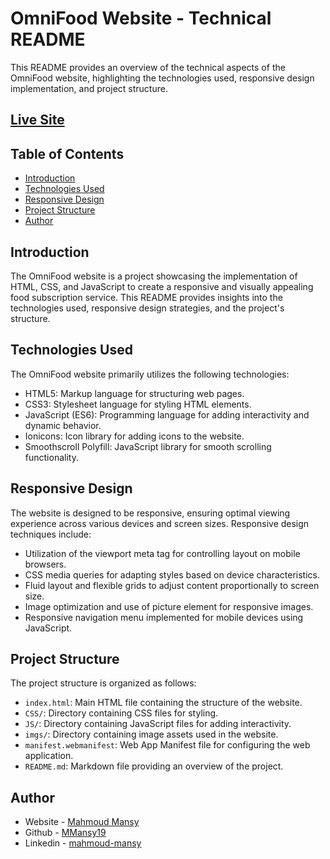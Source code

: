 # OmniFood Website - Technical README

This README provides an overview of the technical aspects of the OmniFood website, highlighting the technologies used, responsive design implementation, and project structure.

## [Live Site](https://food-mansy.netlify.app/)

## Table of Contents
- [Introduction](#introduction)
- [Technologies Used](#technologies-used)
- [Responsive Design](#responsive-design)
- [Project Structure](#project-structure)
- [Author](#author)

## Introduction
The OmniFood website is a project showcasing the implementation of HTML, CSS, and JavaScript to create a responsive and visually appealing food subscription service. This README provides insights into the technologies used, responsive design strategies, and the project's structure.

## Technologies Used
The OmniFood website primarily utilizes the following technologies:
- HTML5: Markup language for structuring web pages.
- CSS3: Stylesheet language for styling HTML elements.
- JavaScript (ES6): Programming language for adding interactivity and dynamic behavior.
- Ionicons: Icon library for adding icons to the website.
- Smoothscroll Polyfill: JavaScript library for smooth scrolling functionality.

## Responsive Design
The website is designed to be responsive, ensuring optimal viewing experience across various devices and screen sizes. Responsive design techniques include:
- Utilization of the viewport meta tag for controlling layout on mobile browsers.
- CSS media queries for adapting styles based on device characteristics.
- Fluid layout and flexible grids to adjust content proportionally to screen size.
- Image optimization and use of picture element for responsive images.
- Responsive navigation menu implemented for mobile devices using JavaScript.

## Project Structure
The project structure is organized as follows:
- `index.html`: Main HTML file containing the structure of the website.
- `CSS/`: Directory containing CSS files for styling.
- `JS/`: Directory containing JavaScript files for adding interactivity.
- `imgs/`: Directory containing image assets used in the website.
- `manifest.webmanifest`: Web App Manifest file for configuring the web application.
- `README.md`: Markdown file providing an overview of the project.


## Author

- Website - [Mahmoud Mansy](https://mahmoud-mansy-portfolio.netlify.app/)
- Github - [MMansy19](https://github.com/MMansy19)
- Linkedin - [mahmoud-mansy](https://www.linkedin.com/in/mahmoud-mansy-a189a5232/)

